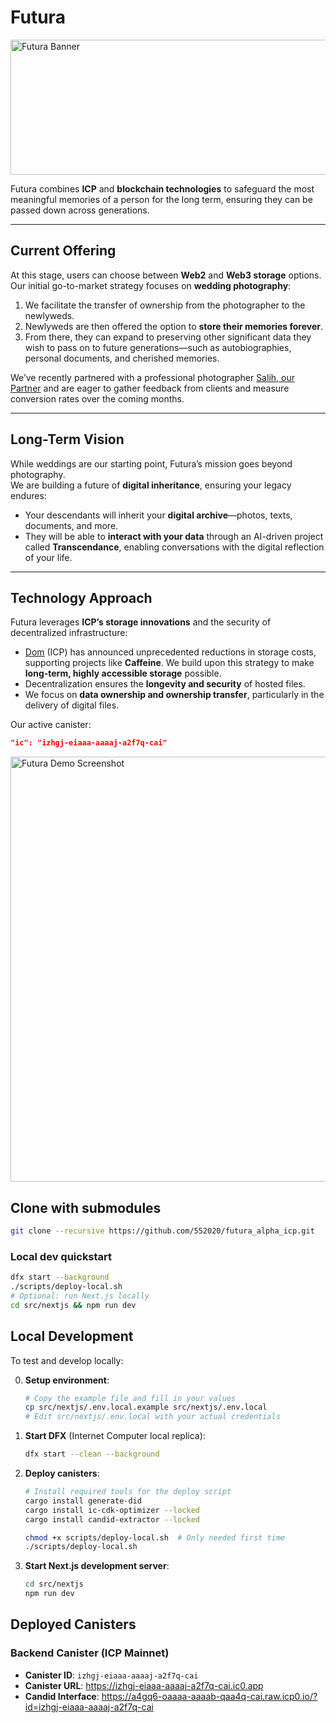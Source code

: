 # Futura

<img width="1142" height="216" alt="Futura Banner" src="https://github.com/user-attachments/assets/f8a93dd2-8dec-41b8-8bf4-f9e378f0a671" />

Futura combines **ICP** and **blockchain technologies** to safeguard the most meaningful memories of a person for the long term, ensuring they can be passed down across generations.

---

## Current Offering
At this stage, users can choose between **Web2** and **Web3 storage** options.  
Our initial go-to-market strategy focuses on **wedding photography**:

1. We facilitate the transfer of ownership from the photographer to the newlyweds.  
2. Newlyweds are then offered the option to **store their memories forever**.  
3. From there, they can expand to preserving other significant data they wish to pass on to future generations—such as autobiographies, personal documents, and cherished memories.  

We’ve recently partnered with a professional photographer [Salih, our Partner](https://www.instagram.com/salih_kurbet_films/) and are eager to gather feedback from clients and measure conversion rates over the coming months.

---

## Long-Term Vision
While weddings are our starting point, Futura’s mission goes beyond photography.  
We are building a future of **digital inheritance**, ensuring your legacy endures:

- Your descendants will inherit your **digital archive**—photos, texts, documents, and more.  
- They will be able to **interact with your data** through an AI-driven project called **Transcendance**, enabling conversations with the digital reflection of your life.

---

## Technology Approach
Futura leverages **ICP’s storage innovations** and the security of decentralized infrastructure:

- [Dom](https://x.com/dominic_w/status/1955447139347337491) (ICP) has announced unprecedented reductions in storage costs, supporting projects like **Caffeine**. We build upon this strategy to make **long-term, highly accessible storage** possible.  
- Decentralization ensures the **longevity and security** of hosted files.  
- We focus on **data ownership and ownership transfer**, particularly in the delivery of digital files.  

Our active canister:  
```json
"ic": "izhgj-eiaaa-aaaaj-a2f7q-cai"
```


<img width="1030" height="680" alt="Futura Demo Screenshot" src="https://github.com/user-attachments/assets/ce6ca146-34b8-446c-a42e-0004c7ac8087" /> 


## Clone with submodules

```bash
git clone --recursive https://github.com/552020/futura_alpha_icp.git
```

### Local dev quickstart

```bash
dfx start --background
./scripts/deploy-local.sh
# Optional: run Next.js locally
cd src/nextjs && npm run dev
```

## Local Development

To test and develop locally:

0. **Setup environment**:

   ```bash
   # Copy the example file and fill in your values
   cp src/nextjs/.env.local.example src/nextjs/.env.local
   # Edit src/nextjs/.env.local with your actual credentials
   ```

1. **Start DFX** (Internet Computer local replica):

   ```bash
   dfx start --clean --background
   ```

2. **Deploy canisters**:

   ```bash
   # Install required tools for the deploy script
   cargo install generate-did
   cargo install ic-cdk-optimizer --locked
   cargo install candid-extractor --locked

   chmod +x scripts/deploy-local.sh  # Only needed first time
   ./scripts/deploy-local.sh
   ```

3. **Start Next.js development server**:
   ```bash
   cd src/nextjs
   npm run dev
   ```

## Deployed Canisters

### Backend Canister (ICP Mainnet)

- **Canister ID**: `izhgj-eiaaa-aaaaj-a2f7q-cai`
- **Canister URL**: https://izhgj-eiaaa-aaaaj-a2f7q-cai.ic0.app
- **Candid Interface**: https://a4gq6-oaaaa-aaaab-qaa4q-cai.raw.icp0.io/?id=izhgj-eiaaa-aaaaj-a2f7q-cai
